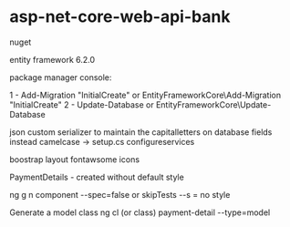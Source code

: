 # asp-net-core-web-api-bank

nuget

entity framework 6.2.0

package manager console:

1 - Add-Migration "InitialCreate" or EntityFrameworkCore\Add-Migration "InitialCreate"
2 - Update-Database or EntityFrameworkCore\Update-Database

json custom serializer to maintain the capitalletters on database fields instead camelcase -> setup.cs configureservices

boostrap layout
fontawsome icons

PaymentDetails - created without default style

ng g n component
--spec=false or skipTests
--s = no style



Generate a model class
ng cl (or class) payment-detail --type=model 
